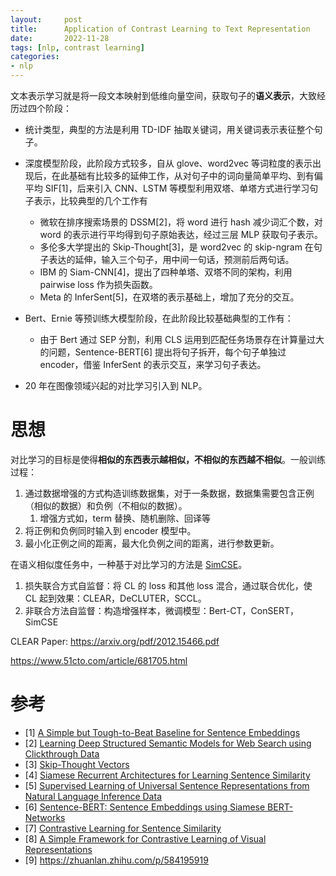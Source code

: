 ```yaml
---
layout:     post
title:      Application of Contrast Learning to Text Representation
date:       2022-11-28
tags: [nlp, contrast learning]
categories: 
- nlp
--- 
```


文本表示学习就是将一段文本映射到低维向量空间，获取句子的**语义表示**，大致经历过四个阶段：

- 统计类型，典型的方法是利用 TD-IDF 抽取关键词，用关键词表示表征整个句子。
- 深度模型阶段，此阶段方式较多，自从 glove、word2vec 等词粒度的表示出现后，在此基础有比较多的延伸工作，从对句子中的词向量简单平均、到有偏平均 SIF[1]，后来引入 CNN、LSTM 等模型利用双塔、单塔方式进行学习句子表示，比较典型的几个工作有
    - 微软在排序搜索场景的 DSSM[2]，将 word 进行 hash 减少词汇个数，对 word 的表示进行平均得到句子原始表达，经过三层 MLP 获取句子表示。
    - 多伦多大学提出的 Skip-Thought[3]，是 word2vec 的 skip-ngram 在句子表达的延伸，输入三个句子，用中间一句话，预测前后两句话。
    - IBM 的 Siam-CNN[4]，提出了四种单塔、双塔不同的架构，利用 pairwise loss 作为损失函数。
    - Meta 的 InferSent[5]，在双塔的表示基础上，增加了充分的交互。

- Bert、Ernie 等预训练大模型阶段，在此阶段比较基础典型的工作有：
    - 由于 Bert 通过 SEP 分割，利用 CLS 运用到匹配任务场景存在计算量过大的问题，Sentence-BERT[6] 提出将句子拆开，每个句子单独过 encoder，借鉴 InferSent 的表示交互，来学习句子表达。
- 20 年在图像领域兴起的对比学习引入到 NLP。

# 思想
对比学习的目标是使得**相似的东西表示越相似，不相似的东西越不相似**。一般训练过程：

1. 通过数据增强的方式构造训练数据集，对于一条数据，数据集需要包含正例（相似的数据）和负例（不相似的数据）。
   1. 增强方式如，term 替换、随机删除、回译等 
2. 将正例和负例同时输入到 encoder 模型中。
3. 最小化正例之间的距离，最大化负例之间的距离，进行参数更新。

在语义相似度任务中，一种基于对比学习的方法是 [SimCSE]({{site.baseurl}}/2022/10/18/Semanticv-Similarity/)。

1. 损失联合方式自监督：将 CL 的 loss 和其他 loss 混合，通过联合优化，使 CL 起到效果：CLEAR，DeCLUTER，SCCL。
2. 非联合方法自监督：构造增强样本，微调模型：Bert-CT，ConSERT，SimCSE

CLEAR
Paper: https://arxiv.org/pdf/2012.15466.pdf



https://www.51cto.com/article/681705.html

# 参考
- [1] [A Simple but Tough-to-Beat Baseline for Sentence Embeddings](https://openreview.net/pdf?id=SyK00v5xx)
- [2] [Learning Deep Structured Semantic Models for Web Search using Clickthrough Data](https://www.microsoft.com/en-us/research/wp-content/uploads/2016/02/cikm2013_DSSM_fullversion.pdf)
- [3] [Skip-Thought Vectors](https://arxiv.org/pdf/1506.06726.pdf)
- [4] [Siamese Recurrent Architectures for Learning Sentence Similarity](https://www.mitpressjournals.org/doi/pdf/10.1162/tacl_a_00051)
- [5] [Supervised Learning of Universal Sentence Representations from Natural Language Inference Data](https://arxiv.org/pdf/1705.02364.pdf)
- [6] [Sentence-BERT: Sentence Embeddings using Siamese BERT-Networks](https://arxiv.org/pdf/1908.10084.pdf)
- [7] [Contrastive Learning for Sentence Similarity](https://arxiv.org/pdf/2004.11362.pdf)
- [8] [A Simple Framework for Contrastive Learning of Visual Representations](https://arxiv.org/pdf/2002.05709.pdf)
- [9] https://zhuanlan.zhihu.com/p/584195919
  
